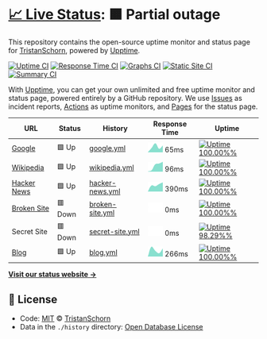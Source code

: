# [📈 Live Status](https://TristanSchorn.github.io/status): <!--live status--> **🟧 Partial outage**

This repository contains the open-source uptime monitor and status page for [TristanSchorn](tristanschorn.netlify.app), powered by [Upptime](https://github.com/upptime/upptime).

[![Uptime CI](https://github.com/koj-co/upptime/workflows/Uptime%20CI/badge.svg)](https://github.com/koj-co/upptime/actions?query=workflow%3A%22Uptime+CI%22)
[![Response Time CI](https://github.com/koj-co/upptime/workflows/Response%20Time%20CI/badge.svg)](https://github.com/koj-co/upptime/actions?query=workflow%3A%22Response+Time+CI%22)
[![Graphs CI](https://github.com/koj-co/upptime/workflows/Graphs%20CI/badge.svg)](https://github.com/koj-co/upptime/actions?query=workflow%3A%22Graphs+CI%22)
[![Static Site CI](https://github.com/koj-co/upptime/workflows/Static%20Site%20CI/badge.svg)](https://github.com/koj-co/upptime/actions?query=workflow%3A%22Static+Site+CI%22)
[![Summary CI](https://github.com/koj-co/upptime/workflows/Summary%20CI/badge.svg)](https://github.com/koj-co/upptime/actions?query=workflow%3A%22Summary+CI%22)

With [Upptime](https://upptime.js.org), you can get your own unlimited and free uptime monitor and status page, powered entirely by a GitHub repository. We use [Issues](https://github.com/TristanSchorn/status/issues) as incident reports, [Actions](https://github.com/TristanSchorn/status/actions) as uptime monitors, and [Pages](https://TristanSchorn.github.io/status) for the status page.

<!--start: status pages-->
<!-- This summary is generated by Upptime (https://github.com/upptime/upptime) -->
<!-- Do not edit this manually, your changes will be overwritten -->

| URL                                             | Status  | History                                                                                           | Response Time                                                                    | Uptime                                                                                                                                                                                                                            |
| ----------------------------------------------- | ------- | ------------------------------------------------------------------------------------------------- | -------------------------------------------------------------------------------- | --------------------------------------------------------------------------------------------------------------------------------------------------------------------------------------------------------------------------------- |
| [Google](https://www.google.com)                | 🟩 Up   | [google.yml](https://github.com/TristanSchorn/status/commits/master/history/google.yml)           | <img alt="Response time graph" src="./graphs/google.png" height="20"> 65ms       | [![Uptime 100.00%%](https://img.shields.io/endpoint?url=https%3A%2F%2Fraw.githubusercontent.com%2FTristanSchorn%2Fstatus%2Fmaster%2Fapi%2Fgoogle%2Fuptime.json)](https://TristanSchorn.github.io/status/history/google)           |
| [Wikipedia](https://en.wikipedia.org)           | 🟩 Up   | [wikipedia.yml](https://github.com/TristanSchorn/status/commits/master/history/wikipedia.yml)     | <img alt="Response time graph" src="./graphs/wikipedia.png" height="20"> 96ms    | [![Uptime 100.00%%](https://img.shields.io/endpoint?url=https%3A%2F%2Fraw.githubusercontent.com%2FTristanSchorn%2Fstatus%2Fmaster%2Fapi%2Fwikipedia%2Fuptime.json)](https://TristanSchorn.github.io/status/history/wikipedia)     |
| [Hacker News](https://news.ycombinator.com)     | 🟩 Up   | [hacker-news.yml](https://github.com/TristanSchorn/status/commits/master/history/hacker-news.yml) | <img alt="Response time graph" src="./graphs/hacker-news.png" height="20"> 390ms | [![Uptime 100.00%%](https://img.shields.io/endpoint?url=https%3A%2F%2Fraw.githubusercontent.com%2FTristanSchorn%2Fstatus%2Fmaster%2Fapi%2Fhacker-news%2Fuptime.json)](https://TristanSchorn.github.io/status/history/hacker-news) |
| [Broken Site](https://thissitedoesnotexist.com) | 🟥 Down | [broken-site.yml](https://github.com/TristanSchorn/status/commits/master/history/broken-site.yml) | <img alt="Response time graph" src="./graphs/broken-site.png" height="20"> 0ms   | [![Uptime 100.00%%](https://img.shields.io/endpoint?url=https%3A%2F%2Fraw.githubusercontent.com%2FTristanSchorn%2Fstatus%2Fmaster%2Fapi%2Fbroken-site%2Fuptime.json)](https://TristanSchorn.github.io/status/history/broken-site) |
| Secret Site                                     | 🟥 Down | [secret-site.yml](https://github.com/TristanSchorn/status/commits/master/history/secret-site.yml) | <img alt="Response time graph" src="./graphs/secret-site.png" height="20"> 0ms   | [![Uptime 98.29%%](https://img.shields.io/endpoint?url=https%3A%2F%2Fraw.githubusercontent.com%2FTristanSchorn%2Fstatus%2Fmaster%2Fapi%2Fsecret-site%2Fuptime.json)](https://TristanSchorn.github.io/status/history/secret-site)  |
| [Blog](https://tristanschorn.netlify.app/)      | 🟩 Up   | [blog.yml](https://github.com/TristanSchorn/status/commits/master/history/blog.yml)               | <img alt="Response time graph" src="./graphs/blog.png" height="20"> 266ms        | [![Uptime 100.00%%](https://img.shields.io/endpoint?url=https%3A%2F%2Fraw.githubusercontent.com%2FTristanSchorn%2Fstatus%2Fmaster%2Fapi%2Fblog%2Fuptime.json)](https://TristanSchorn.github.io/status/history/blog)               |

<!--end: status pages-->

[**Visit our status website →**](https://TristanSchorn.github.io/status)

## 📄 License

- Code: [MIT](./LICENSE) © [TristanSchorn](tristanschorn.netlify.app)
- Data in the `./history` directory: [Open Database License](https://opendatacommons.org/licenses/odbl/1-0/)
